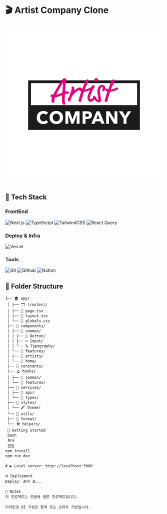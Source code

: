 # 🎬 Artist Company Clone

<img src="https://raw.githubusercontent.com/lucy-kim04/ArtistCompany/develop/public/images/logo.png"
 width="600"/>

## 🔧 Tech Stack

### FrontEnd

![Next.js](https://img.shields.io/badge/Next.js-000000?style=for-the-badge&logo=next.js&logoColor=white)
![TypeScript](https://img.shields.io/badge/TypeScript-3178C6?style=for-the-badge&logo=typescript&logoColor=white)
![TailwindCSS](https://img.shields.io/badge/Tailwind_CSS-06B6D4?style=for-the-badge&logo=tailwind-css&logoColor=white)
![React Query](https://img.shields.io/badge/React_Query-FF4154?style=for-the-badge&logo=react-query&logoColor=white)

### Deploy & Infra

![Vercel](https://img.shields.io/badge/Vercel-000000?style=for-the-badge&logo=vercel&logoColor=white)

### Tools

![Git](https://img.shields.io/badge/Git-F05032?style=for-the-badge&logo=git&logoColor=white)
![Github](https://img.shields.io/badge/GitHub-181717?style=for-the-badge&logo=github&logoColor=white)
![Notion](https://img.shields.io/badge/Notion-000000?style=for-the-badge&logo=notion&logoColor=white)

## 📁 Folder Structure

```
├── 🏠 app/
 │ ├── 🗂️ (routes)/
 │ ├── 📄 page.tsx
 │ ├── 📐 layout.tsx
 │ └── 🎨 globals.css
 ├── 🧩 components/
 │ ├── 🧱 common/
 │ │ ├── 🔘 Button/
 │ │ ├── ⌨️ Input/
 │ │ └── 🔤 Typography/
 │ └── 🎯 features/
 │ ├── 👤 artists/
 │ └── 🏡 home/
 ├── 📌 constants/
 ├── 🪝 hooks/
 │ ├── 🧱 common/
 │ └── 🎯 features/
 ├── 🚀 services/
 │ ├── 📡 api/
 │ └── 📄 types/
 ├── 🎨 styles/
 │ └── 🖍️ theme/
 └── 🧰 utils/
 ├── 🧹 format/
 └── 🛠️ helpers/
 🚀 Getting Started
 bash
 복사
 편집
npm install
npm run dev

# ▶️ Local server: http://localhost:3000

🌐 Deployment
Deploy: 준비 중...

📝 Notes
이 프로젝트는 연습용 클론 프로젝트입니다.

디자인과 UI 구성은 창작 또는 오마주 기반입니다.
```
